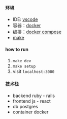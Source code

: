 #### 环境
- IDE: [vscode](https://code.visualstudio.com/)  
- 容器：[docker](https://www.docker.com/get-started)  
- 编排：[docker compose](https://docs.docker.com/compose/install/)  
- [make](http://www.gnu.org/software/make/)  

#### how to run
1. `make dev`  
2. `make setup`  
3. visit `localhost:3000`

#### 技术栈
- backend ruby - rails  
- frontend js - react  
- db postgres  
- container docker  
